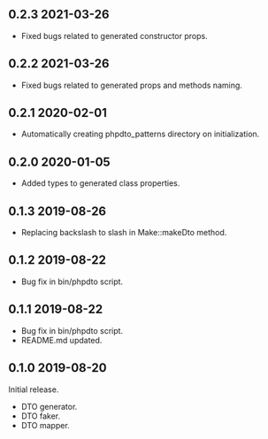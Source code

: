 ## 0.2.3 2021-03-26
* Fixed bugs related to generated constructor props.

## 0.2.2 2021-03-26
* Fixed bugs related to generated props and methods naming.

## 0.2.1 2020-02-01
* Automatically creating phpdto_patterns directory on initialization.

## 0.2.0 2020-01-05
* Added types to generated class properties.

## 0.1.3 2019-08-26
* Replacing backslash to slash in Make::makeDto method.

## 0.1.2 2019-08-22
* Bug fix in bin/phpdto script.

## 0.1.1 2019-08-22
* Bug fix in bin/phpdto script.
* README.md updated.

## 0.1.0 2019-08-20

Initial release.  
* DTO generator.
* DTO faker.
* DTO mapper.
